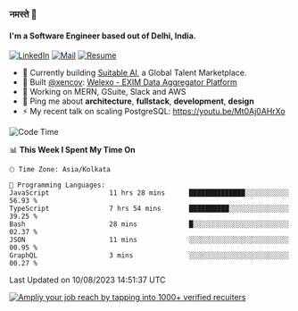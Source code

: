 ### नमस्ते 🙏

#### I'm a Software Engineer based out of Delhi, India.

[![LinkedIn](https://img.shields.io/badge/linkedin-%230077B5.svg)](https://linkedin.com/in/sambhav2612)
[![Mail](https://img.shields.io/badge/gmail-D14836)](mailto:sambhavjain2612@gmail.com)
[![Resume](https://img.shields.io/badge/resume-%23#FFFF00.svg)](https://mega.nz/file/IjA3yaoB#BFfQg1-aKva0piAd_wWs8Hf5dlnYRQ2ZkwtYwNMzBhA)

- 🏢 Currently building [Suitable AI](https://suitable.ai), a Global Talent Marketplace.
- 💅 Built [@xencov](https://github.com/xencov): [Welexo - EXIM Data Aggregator Platform](https://welexo.com)
- 🌱 Working on MERN, GSuite, Slack and AWS
- 💬 Ping me about **architecture**, **fullstack**, **development**, **design**
- ⚡️ My recent talk on scaling PostgreSQL: https://youtu.be/Mt0Aj0AHrXo

<!--START_SECTION:waka-->
![Code Time](http://img.shields.io/badge/Code%20Time-3%2C602%20hrs%2044%20mins-blue)

📊 **This Week I Spent My Time On** 

```text
🕑︎ Time Zone: Asia/Kolkata

💬 Programming Languages: 
JavaScript               11 hrs 28 mins      ██████████████░░░░░░░░░░░   56.93 % 
TypeScript               7 hrs 54 mins       ██████████░░░░░░░░░░░░░░░   39.25 % 
Bash                     28 mins             █░░░░░░░░░░░░░░░░░░░░░░░░   02.37 % 
JSON                     11 mins             ░░░░░░░░░░░░░░░░░░░░░░░░░   00.95 % 
GraphQL                  3 mins              ░░░░░░░░░░░░░░░░░░░░░░░░░   00.27 % 
```


 Last Updated on 10/08/2023 14:51:37 UTC
<!--END_SECTION:waka-->

[![Ampliy your job reach by tapping into 1000+ verified recuiters](https://user-images.githubusercontent.com/19583619/212717528-45b497fd-e886-4452-90fe-93829667bd63.png)](https://suitable.ai)

